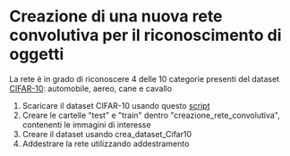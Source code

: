 # Creazione di una nuova rete convolutiva per il riconoscimento di oggetti

La rete è in grado di riconoscere 4 delle 10 categorie presenti del dataset [CIFAR-10](http://www.cs.toronto.edu/~kriz/cifar.html): automobile, aereo, cane e cavallo

1. Scaricare il dataset CIFAR-10 usando questo [script](https://github.com/knjcode/cifar2png)
2. Creare le cartelle "test" e "train" dentro "creazione_rete_convolutiva", contenenti le immagini di interesse
3. Creare il dataset usando crea_dataset_Cifar10
4. Addestrare la rete utilizzando addestramento
